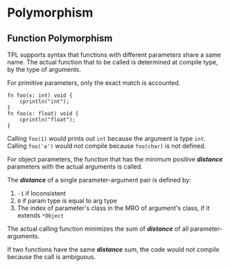 ﻿# Polymorphism

## Function Polymorphism

TPL supports syntax that functions with different parameters share a same name.
The actual function that to be called is determined at compile type, by the type of arguments.

For primitive parameters, only the exact match is accounted.
```
fn foo(x: int) void {
    cprintln("int");
}
fn foo(x: float) void {
    cprintln("float");
}
```
Calling `foo(1)` would prints out `int` because the argument is type `int`.
Calling `foo('a')` would not compile because `foo(char)` is not defined.

For object parameters, the function that has the minimum positive _**distance**_ parameters with the 
actual arguments is called.

The _**distance**_ of a single parameter-argument pair is defined by:
1. `-1` if Inconsistent
2. `0` if param type is equal to arg type
3. The index of parameter's class in the MRO of argument's class, if it extends `*Object`

The actual calling function minimizes the sum of _**distance**_ of all parameter-arguments.

If two functions have the same _**distance**_ sum, the code would not compile because the call is ambiguous.
